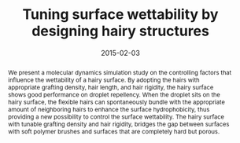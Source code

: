 ---
title: "Tuning surface wettability by designing hairy structures"
authors:
- Han-Wen Pei
- Hong Liu
- Zhong-Yuan Lu
- 朱有亮
date: "2015-02-03"
doi: "10.1103/PhysRevE.91.020401"
publish_types: ["期刊文章"]
publication: "Physical Review E"
publication_short: "Phys. Rev. E"
abstract: "We present a molecular dynamics simulation study on the  controlling factors that influence the wettability of a hairy surface.  By adopting the hairs with appropriate grafting density, hair length,  and hair rigidity, the hairy surface shows good performance on droplet  repellency. When the droplet sits on the hairy surface, the flexible  hairs can spontaneously bundle with the appropriate amount of  neighboring hairs to enhance the surface hydrophobicity, thus providing a  new possibility to control the surface wettability. The hairy surface  with tunable grafting density and hair rigidity, bridges the gap between  surfaces with soft polymer brushes and surfaces that are completely  hard but porous."
url_pdf: "https://link.aps.org/doi/10.1103/PhysRevE.91.020401"
---